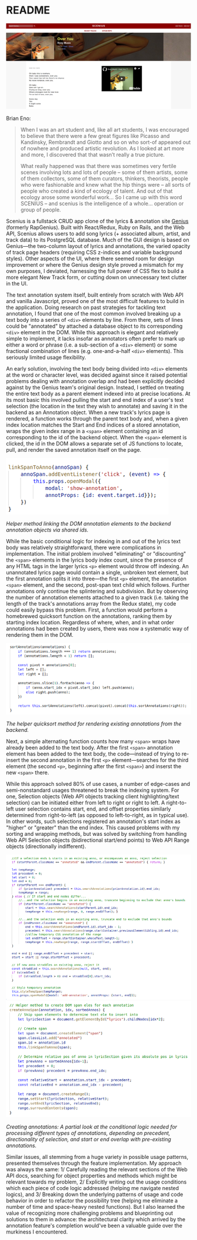 # README

![Track Show Page](/ReadMe%20Assets/OverYou.png)

Brian Eno:

>When I was an art student and, like all art students, I was encouraged to believe that there were a few great figures like Picasso and Kandinsky, Rembrandt and Giotto and so on who sort-of appeared out of nowhere and produced artistic revolution. As I looked at art more and more, I discovered that that wasn’t really a true picture.
> 
>What really happened was that there was sometimes very fertile scenes involving lots and lots of people – some of them artists, some of them collectors, some of them curators, thinkers, theorists, people who were fashionable and knew what the hip things were – all sorts of people who created a kind of ecology of talent. And out of that ecology arose some wonderful work... So I came up with this word SCENIUS – and scenius is the intelligence of a whole… operation or group of people.

Scenius is a fullstack CRUD app clone of the lyrics & annotation site [Genius](https://genius.com) (formerly RapGenius). Built with React/Redux, Ruby on Rails, and the Web API, Scenius allows users to add song lyrics (+ associated album, artist, and track data) to its PostgreSQL database. Much of the GUI design is based on Genius—the two-column layout of lyrics and annotations, the varied opacity of track page headers (requiring CSS z-indices and variable background styles). Other aspects of the UI,  where there seemed room for design improvement or where the Genius design style proved a mismatch for my own purposes, I deviated, harnessing the full power of CSS flex to build a more elegant New Track form, or cutting down on unnecessary text clutter in the UI.

The text annotation system itself, built entirely from scratch with Web API and vanilla Javascript, proved one of the most difficult features to build in the application. Doing research on past strategies for tackling text annotation, I found that one of the most common involved breaking up a text body into a series of `<div>` elements by line. From there, sets of lines could be "annotated" by attached a database object to its corresponding `<div>` element in the DOM. While this approach is elegant and relatively simple to implement, it lacks insofar as annotators often prefer to mark up either a word or phrase (i.e. a sub-section of a `<div>` element) or some fractional combination of lines (e.g. one-and-a-half `<div>` elements). This seriously limited usage flexibility.

An early solution, involving the text body being divided into `<div>` elements at the word or character level, was decided against since it raised potential problems dealing with annotation overlap and had been explicitly decided against by the Genius team's original design. Instead, I settled on treating the entire text body as a parent element indexed into at precise locations. At its most basic this involved pulling the start and end index of a user's text selection (the location in the text they wish to annotate) and saving it in the backend as an Annotation object. When a new track's lyrics page is rendered, a function works through the parent text body and, when a given index location matches the Start and End indices of a stored annotation, wraps the given index range in a `<span>` element containing an id corresponding to the id of the backend object. When the `<span>` element is clicked, the id in the DOM allows a separate set of JS functions to locate, pull, and render the saved annotation itself on the page.

![linkSpanToAnno](/ReadMe%20Assets/linkSpanToAnno.png)

_Helper method linking the DOM annotation elements to the backend annotation objects via shared ids._

While the basic conditional logic for indexing in and out of the lyrics text body was relatively straightforward, there were complications in implementation. The initial problem involved "eliminating" or "discounting" the `<span>` elements in the lyrics body index count, since the presence of any HTML tags in the larger lyrics `<p>` element would throw off indexing. An unannotated lyrics page would contain a single, unbroken text element, but the first annotation splits it into three—the first `<p>` element, the annotation `<span>` element, and the second, post-span text child which follows. Further annotations only continue the splintering and subdivision. But by observing the number of annotation elements attached to a given track (i.e. taking the length of the track's annotations array from the Redux state), my code could easily bypass this problem. First, a function would perform a homebrewed quicksort function on the annotations, ranking them by starting index location. Regardless of where, when, and in what order annotations had been created by users, there was now a systematic way of rendering them in the DOM. 

![sortAnnotations](/ReadMe%20Assets/sortAnnotations.png)

_The helper quicksort method for rendering existing annotations from the backend._

Next, a simple alternating function counts how many `<span>` wraps have already been added to the text body. After the first `<span>` annotation element has been added to the text body, the code—instead of trying to re-insert the second annotation in the first `<p>` element—searches for the third element (the second `<p>`, beginning after the first `<span>`) and inserst the new `<span>` there.

While this approach solved 80% of use cases, a number of edge-cases and semi-nonstandard usages threatened to break the indexing system. For one, Selection objects (Web API objects tracking client highlighting/text selection) can be initiated either from left to right or right to left. A right-to-left user selection contains start, end, and offset properties similarly determined from right-to-left (as opposed to left-to-right, as in typical use). In other words, such selections registered an annotation's start index as "higher" or "greater" than the end index. This caused problems with my sorting and wrapping methods, but was solved by switching from handling Web API Selection objects (bidirectional start/end points) to Web API Range objects (directionally indifferent). 

![createAnno](/ReadMe%20Assets/createAnno.png) ![createAnnoSpan](/ReadMe%20Assets/createAnnoSpan.png)

_Creating annotations: A partial look at the conditional logic needed for processing different types of annotations, depending on precedent, directionality of selection, and start or end overlap with pre-existing annotations._

Similar issues, all stemming from a huge variety in possible usage patterns, presented themselves through the feature implementation. My approach was always the same: 1/ Carefully reading the relevant sections of the Web API docs, searching for object properties and methods which might be relevant towards my problem, 2/ Explicitly writing out the usage conditions which each piece of code logic addressed (helping me navigate nested logics), and 3/ Breaking down the underlying patterns of usage and code behavior in order to refactor the possibility tree (helping me eliminate a number of time and space-heavy nested functions). But I also learned the value of recognizing more challenging problems and blueprinting out solutions to them in advance: the architectural clarity which arrived by the annotation feature's completion would've been a valuable guide over the murkiness I encountered.
